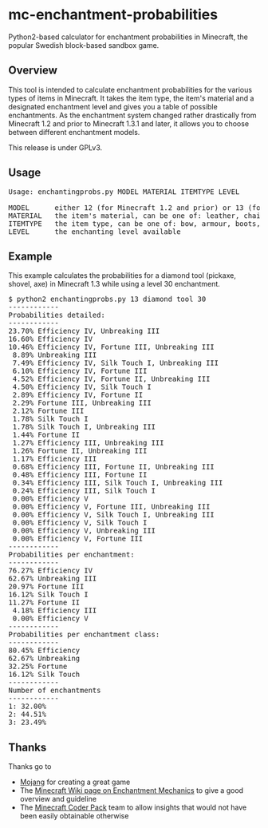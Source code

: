 mc-enchantment-probabilities
============================

Python2-based calculator for enchantment probabilities in Minecraft, the popular Swedish block-based sandbox game.

Overview
--------

This tool is intended to calculate enchantment probabilities for the various types of items in Minecraft. It takes the item type, the item's material and a designated enchantment level and gives you a table of possible enchantments. As the enchantment system changed rather drastically from Minecraft 1.2 and prior to Minecraft 1.3.1 and later, it allows you to choose between different enchantment models.

This release is under GPLv3.

Usage
-----
<pre>
Usage: enchantingprobs.py MODEL MATERIAL ITEMTYPE LEVEL

MODEL      either 12 (for Minecraft 1.2 and prior) or 13 (for Minecraft 1.3.1 and later)
MATERIAL   the item's material, can be one of: leather, chain, iron, gold, diamond, wood, stone
ITEMTYPE   the item type, can be one of: bow, armour, boots, helmet, sword, tool
LEVEL      the enchanting level available
</pre>

Example
-------
This example calculates the probabilities for a diamond tool (pickaxe, shovel, axe) in Minecraft 1.3 while using a level 30 enchantment.

<pre>
$ python2 enchantingprobs.py 13 diamond tool 30
------------
Probabilities detailed:
------------
23.70% Efficiency IV, Unbreaking III
16.60% Efficiency IV
10.46% Efficiency IV, Fortune III, Unbreaking III
 8.89% Unbreaking III
 7.49% Efficiency IV, Silk Touch I, Unbreaking III
 6.10% Efficiency IV, Fortune III
 4.52% Efficiency IV, Fortune II, Unbreaking III
 4.50% Efficiency IV, Silk Touch I
 2.89% Efficiency IV, Fortune II
 2.29% Fortune III, Unbreaking III
 2.12% Fortune III
 1.78% Silk Touch I
 1.78% Silk Touch I, Unbreaking III
 1.44% Fortune II
 1.27% Efficiency III, Unbreaking III
 1.26% Fortune II, Unbreaking III
 1.17% Efficiency III
 0.68% Efficiency III, Fortune II, Unbreaking III
 0.48% Efficiency III, Fortune II
 0.34% Efficiency III, Silk Touch I, Unbreaking III
 0.24% Efficiency III, Silk Touch I
 0.00% Efficiency V
 0.00% Efficiency V, Fortune III, Unbreaking III
 0.00% Efficiency V, Silk Touch I, Unbreaking III
 0.00% Efficiency V, Silk Touch I
 0.00% Efficiency V, Unbreaking III
 0.00% Efficiency V, Fortune III
------------
Probabilities per enchantment:
------------
76.27% Efficiency IV
62.67% Unbreaking III
20.97% Fortune III
16.12% Silk Touch I
11.27% Fortune II
 4.18% Efficiency III
 0.00% Efficiency V
------------
Probabilities per enchantment class:
------------
80.45% Efficiency
62.67% Unbreaking
32.25% Fortune
16.12% Silk Touch
------------
Number of enchantments
------------
1: 32.00%
2: 44.51%
3: 23.49%
</pre>

Thanks
------

Thanks go to

* <a href="http://mojang.com">Mojang</a> for creating a great game
* The <a href="http://www.minecraftwiki.net/wiki/Enchantment_Mechanics">Minecraft Wiki page on Enchantment Mechanics</a> to give a good overview and guideline
* The <a href="http://mcp.ocean-labs.de/index.php/MCP_Releases">Minecraft Coder Pack</a> team to allow insights that would not have been easily obtainable otherwise
 